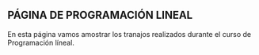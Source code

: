 ## PÁGINA DE PROGRAMACIÓN LINEAL

En esta página vamos amostrar los tranajos realizados durante el curso de Programación líneal.

